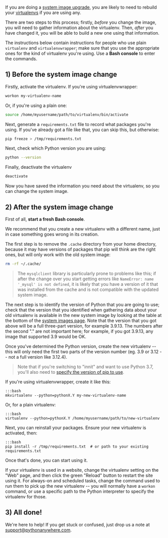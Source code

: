 <!--
.. title: Rebuilding a Virtualenv
.. slug: RebuildingVirtualenvs
.. date: 2015-05-13 14:35:28 UTC+01:00
.. tags:
.. category:
.. link:
.. description:
.. type: text
-->

If you are doing a [system image upgrade](/pages/ChangingSystemImage), you are
likely to need to rebuild your [virtualenvs](/pages/VirtualenvsExplained) if you
are using any.

There are two steps to this process; firstly, *before* you change the image, you
will need to gather information about the virtualenv.  Then, *after* you have
changed it, you will be able to build a new one using that information.

The instructions below contain instructions for people who use plain
`virtualenv` and `virtualenvwrapper`; make sure that you use the appropriate ones
for the kind of virtualenv you're using.  Use a **Bash console** to enter the
commands.

## 1) Before the system image change

Firstly, activate the virtualenv.  If you're using virtualenvwrapper:

```bash
workon my-virtualenv-name
```

Or, if you're using a plain one:

```bash
source /home/myusername/path/to/virtualenv/bin/activate
```

Next, generate a `requirements.txt` file to record what packages you're using.
If you've already got a file like that, you can skip this, but otherwise:

```bash
pip freeze > /tmp/requirements.txt
```

Next, check which Python version you are using:

```bash
python --version
```

Finally, deactivate the virtualenv

```bash
deactivate
```

Now you have saved the information you need about the virtualenv, so you can
change the system image.


## 2) After the system image change

First of all, **start a fresh Bash console**.

We recommend that you create a new virtualenv with a different name, just in
case something goes wrong in its creation.

The first step is to remove the `.cache` directory from your home directory,
because it may have versions of packages that pip will think are the right ones,
but will only work with the old system image:

```bash
rm -rf ~/.cache/
```

> The `mysqlclient` library is particularly prone to problems like this; if
> after the change over you start getting errors like
> `NameError: name '_mysql' is not defined`, it is likely that you
> have a version of it that was installed from the cache
> and is not compatible with the updated system image.

The next step is to identify the version of Python that you are going to use; check
that the version that you identified when gathering data about your old virtualenv
is available in the new system image by looking at the table at the bottom of the
[system images page](/pages/ChangingSystemImage).  Note that the version that you
got above will be a full three-part version, for example 3.9.13.  The numbers after the second "."
are not important here; for example, if you got 3.9.13, any image that supported 3.9 would be OK.

Once you've determined the Python version, create the new virtualenv -- this will
only need the first two parts of the version number (eg. 3.9 or 3.12 -- not a full version
like 3.12.4).

> Note that if you're switching to "innit" and want to use Python 3.7, you'll
> also need to [specify the version of pip to use](/pages/Python37VirtualenvOnInnit).

If you're using virtualenvwrapper, create it like this:

    :::bash
    mkvirtualenv --python=pythonX.Y my-new-virtualenv-name

Or, for a plain virtualenv:

    :::bash
    virtualenv --python=pythonX.Y /home/myusername/path/to/new-virtualenv

Next, you can reinstall your packages.  Ensure your new virtualenv is activated, then:

    :::bash
    pip install -r /tmp/requirements.txt  # or path to your existing requirements.txt

Once that's done, you can start using it.

If your virtualenv is used in a website, change the virtualenv setting on the "Web"
page, and then click the green "Reload" button to restart the site using it.
For always-on and scheduled tasks, change the command used to run them to pick up the new virtualenv
-- you will normally have a `workon` command, or use a specific path to the Python
interpreter to specify the virtualenv for those.


## 3) All done!

We're here to help! If you get stuck or confused, just drop us a note at
[support@pythonanywhere.com](mailto:support@pythonanywhere.com).
